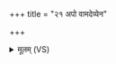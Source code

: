 +++
title = "२१ अपो वामदेव्येन"

+++
<details><summary>मूलम् (VS)</summary>

अ॒पो वा॑मदे॒व्येन॑ य॒ज्ञं य॑ज्ञाय॒ज्ञिये॑न ॥
</details>